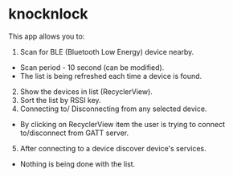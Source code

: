 # knocknlock

This app allows you to:
1. Scan for BLE (Bluetooth Low Energy) device nearby.
* Scan period - 10 second (can be modified).
* The list is being refreshed each time a device is found.
2. Show the devices in list (RecyclerView).
3. Sort the list by RSSI key.
4. Connecting to/ Disconnecting from any selected device.
* By clicking on RecyclerView item the user is trying to connect to/disconnect from GATT server.
5. After connecting to a device discover device's services.
* Nothing is being done with the list.
